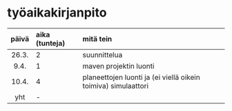 # työaikakirjanpito

| päivä | aika (tunteja) | mitä tein  |
| :----:|:-----| :-----|
| 26.3. | 2    | suunnittelua |
| 9.4. | 1    | maven projektin luonti |
| 10.4. | 4    | planeettojen luonti ja (ei viellä oikein toimiva) simulaattori |
| yht   | -   | | 
